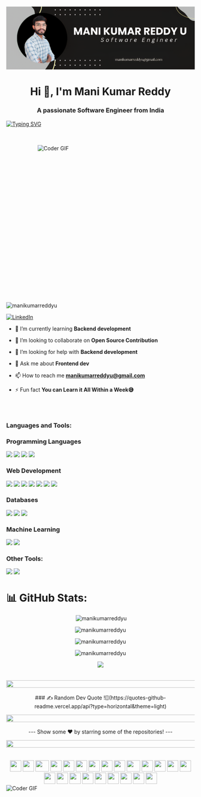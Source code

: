 ![logo](https://github.com/manikumarreddyu/manikumarreddyu/blob/main/mani.png)
<h1 align="center">Hi 👋, I'm Mani Kumar Reddy</h1>
<h3 align="center">A passionate Software Engineer from India</h3>
<a href="https://git.io/typing-svg"><img align="center" src="https://readme-typing-svg.demolab.com?font=Dancing+Script&size=30&pause=1000&center=true&vCenter=true&multiline=true&width=530&lines=Bring+your+sense+of+humor+-+it's+mandatory!" alt="Typing SVG" /></a>


<br><br>
<img align="right" alt="Coder GIF" height=420 width=420 src="https://user-images.githubusercontent.com/74038190/229223263-cf2e4b07-2615-4f87-9c38-e37600f8381a.gif" />




<p align="left"> <img src="https://komarev.com/ghpvc/?username=manikumarreddyu&label=Profile%20views&color=0e75b6&style=flat" alt="manikumarreddyu" /> </p>
<!-- [![](https://visitcount.itsvg.in/api?id=piug-07&icon=6&color=0)](https://visitcount.itsvg.in) -->

 [![LinkedIn](https://img.shields.io/badge/LinkedIn-%230077B5.svg?logo=linkedin&logoColor=white)](https://linkedin.com/in/manikumarreddyu)


- 🌱 I’m currently learning **Backend development**

- 👯 I’m looking to collaborate on **Open Source Contribution**

- 🤝 I’m looking for help with **Backend development**

- 💬 Ask me about **Frontend dev**

- 📫 How to reach me **manikumarreddyu@gmail.com**

- ⚡ Fun fact **You can Learn it All Within a Week😅**

<br><br>
<h3 align="left">Languages and Tools:</h3>

<h3>Programming Languages</h3>
<p>
  <img src="https://img.shields.io/badge/c++-%2300599C.svg?style=for-the-badge&logo=c%2B%2B&logoColor=white" /> 
  <img src="https://img.shields.io/badge/c-%2300599C.svg?style=for-the-badge&logo=c&logoColor=white" />
  <img src="https://img.shields.io/badge/python-3670A0?style=for-the-badge&logo=python&logoColor=ffdd54" />
  <img src="https://img.shields.io/badge/java-3670A0?style=for-the-badge&logo=java&logoColor=ffdd54" />
  

</p>
 <h3>Web Development</h3>
 <p>
   <img src="https://img.shields.io/badge/html5-%23E34F26.svg?style=for-the-badge&logo=html5&logoColor=white"> 
   <img src="https://img.shields.io/badge/css3-%231572B6.svg?style=for-the-badge&logo=css3&logoColor=white"> 
   <img src="https://img.shields.io/badge/react-%2320232a.svg?style=for-the-badge&logo=react&logoColor=%2361DAFB"> 
   <img src="https://img.shields.io/badge/node.js-6DA55F?style=for-the-badge&logo=node.js&logoColor=white"> 
   <img src="https://img.shields.io/badge/express.js-%23404d59.svg?style=for-the-badge&logo=express&logoColor=%2361DAFB"> 
   <img src="https://img.shields.io/badge/bootstrap-%23563D7C.svg?style=for-the-badge&logo=bootstrap&logoColor=white"> 
   <img src="https://img.shields.io/badge/vercel-%23000000.svg?style=for-the-badge&logo=vercel&logoColor=white">
</p>


<h3>Databases</h3>
<p>
  <img src="https://img.shields.io/badge/MongoDB-%234ea94b.svg?style=for-the-badge&logo=mongodb&logoColor=white"> 
  <img src="https://img.shields.io/badge/mysql-%2300f.svg?style=for-the-badge&logo=mysql&logoColor=white"> 
  <img src="https://img.shields.io/badge/Firebase-039BE5?style=for-the-badge&logo=Firebase&logoColor=white"> 
</p>
<h3>Machine Learning</h3>
<p>
<img src="https://img.shields.io/badge/scikit--learn-%23F7931E.svg?style=for-the-badge&logo=scikit-learn&logoColor=white">
  <img src="https://img.shields.io/badge/pandas-%23150458.svg?style=for-the-badge&logo=pandas&logoColor=white">
</p>
<h3>Other Tools: </h3>
<p>
  <img src="https://img.shields.io/badge/Postman-FF6C37?style=for-the-badge&logo=postman&logoColor=white">
  <img src="https://img.shields.io/badge/github-%23121011.svg?style=for-the-badge&logo=github&logoColor=white">
</p>
<!--
<h1 align="center">Hi 👋, I'm MANI KUMAR REDDY U</h1>
<h3 align="center">A passionate Software Engineer from India</h3>
<img align="right" alt="coding" width="400" src="https://user-images.githubusercontent.com/74038190/229223263-cf2e4b07-2615-4f87-9c38-e37600f8381a.gif">
[![](https://visitcount.itsvg.in/api?id=manikumarreddyu&icon=4&color=0)](https://visitcount.itsvg.in)
## 🌐 Socials:
[![Instagram](https://img.shields.io/badge/Instagram-%23E4405F.svg?logo=Instagram&logoColor=white)](https://instagram.com/manikumarreddyu) [![LinkedIn](https://img.shields.io/badge/LinkedIn-%230077B5.svg?logo=linkedin&logoColor=white)](https://www.linkedin.com/in/mani-kumar-reddy-u-98775a262/)
# 💻 Tech Stack:
<h3 align="left">Languages and Tools:</h3>
<p align="left"> <a href="https://www.cprogramming.com/" target="_blank" rel="noreferrer"> <img src="https://raw.githubusercontent.com/devicons/devicon/master/icons/c/c-original.svg" alt="c" width="40" height="40"/> </a> <a href="https://www.w3schools.com/cpp/" target="_blank" rel="noreferrer"> <img src="https://raw.githubusercontent.com/devicons/devicon/master/icons/cplusplus/cplusplus-original.svg" alt="cplusplus" width="40" height="40"/> </a> <a href="https://www.w3schools.com/css/" target="_blank" rel="noreferrer"> <img src="https://raw.githubusercontent.com/devicons/devicon/master/icons/css3/css3-original-wordmark.svg" alt="css3" width="40" height="40"/> </a> <a href="https://www.w3.org/html/" target="_blank" rel="noreferrer"> <img src="https://raw.githubusercontent.com/devicons/devicon/master/icons/html5/html5-original-wordmark.svg" alt="html5" width="40" height="40"/> </a> <a href="https://www.java.com" target="_blank" rel="noreferrer"> <img src="https://raw.githubusercontent.com/devicons/devicon/master/icons/java/java-original.svg" alt="java" width="40" height="40"/> </a> <a href="https://developer.mozilla.org/en-US/docs/Web/JavaScript" target="_blank" rel="noreferrer"> <img src="https://raw.githubusercontent.com/devicons/devicon/master/icons/javascript/javascript-original.svg" alt="javascript" width="40" height="40"/> </a> <a href="https://www.mathworks.com/" target="_blank" rel="noreferrer"> <img src="https://upload.wikimedia.org/wikipedia/commons/2/21/Matlab_Logo.png" alt="matlab" width="40" height="40"/> </a> <a href="https://www.mysql.com/" target="_blank" rel="noreferrer"> <img src="https://raw.githubusercontent.com/devicons/devicon/master/icons/mysql/mysql-original-wordmark.svg" alt="mysql" width="40" height="40"/> </a> <a href="https://pandas.pydata.org/" target="_blank" rel="noreferrer"> <img src="https://raw.githubusercontent.com/devicons/devicon/2ae2a900d2f041da66e950e4d48052658d850630/icons/pandas/pandas-original.svg" alt="pandas" width="40" height="40"/> </a> <a href="https://www.python.org" target="_blank" rel="noreferrer"> <img src="https://raw.githubusercontent.com/devicons/devicon/master/icons/python/python-original.svg" alt="python" width="40" height="40"/> </a> </p>-->

# 📊 GitHub Stats:


<!-- ![](https://github-readme-stats.vercel.app/api?username=piug-07&theme=radical&hide_border=false&include_all_commits=false&count_private=false)<br/>
![](https://github-readme-streak-stats.herokuapp.com/?user=piug-07&theme=radical&hide_border=false)
![](https://github-readme-stats.vercel.app/api/top-langs/?username=piug-07&theme=radical&hide_border=false&include_all_commits=false&count_private=false&layout=compact) -->

<p align="center">
  &nbsp;<img
           width="466"
    src="https://github-readme-stats.vercel.app/api?username=manikumarreddyu&show_icons=true&locale=en&theme=radical&hide_border=true&include_all_commits=false&count_private=false"
    alt="manikumarreddyu"
  />
</p>


<p align="center">
  <img
     width="466"
    src="https://github-readme-streak-stats.herokuapp.com/?user=manikumarreddyu&theme=radical&hide_border=true"
    alt="manikumarreddyu"
  />
</p>


<!--
<p align="center">
  <img 
    width="left"   
    src="https://github-readme-stats.vercel.app/api/top-langs?username=piug-07&show_icons=true&locale=en&layout=compact&theme=radical&hide_border=true&include_all_commits=false&count_private=false"
    alt="piug-07"
  />
</p>
-->

<p align="center">
  <img src="https://github-readme-stats.vercel.app/api/top-langs/?username=manikumarreddyu&layout=compact&langs_count=10&count_private=true&theme=radical&hide_border=true" alt="manikumarreddyu" />
</p>

<p align="center">
  <img src="https://github-contributor-stats.vercel.app/api?username=manikumarreddyu&layout=compact&limit=5&theme=radical&hide_border=true&combine_all_yearly_contributions=true" alt="manikumarreddyu"" />
</p>


<p align="center">
  <img src="https://github-profile-trophy.vercel.app/?username=manikumarreddyu&theme=radical&no-frame=false&no-bg=false&margin-w=1" />
</p>

<!-- ### 🔝 Top Contributed Repo -->
<!-- ![](https://github-contributor-stats.vercel.app/api?username=piug-07&limit=5&theme=radical&combine_all_yearly_contributions=true) -->

<!-- ### ✍️ Random Dev Quote -->
<!-- ![](https://quotes-github-readme.vercel.app/api?type=horizontal&theme=radical) -->

<p align="center">
 <br>
<!-- <img src="https://i.imgur.com/x1KbuCq.gif" width="500"> -->
<!--📏LINE-->
<img src="https://i.imgur.com/dBaSKWF.gif" height="20" width="1000"> 
<br>
</p>
  <!-- 
### 🔝 Top Contributed Repo
![](https://github-contributor-stats.vercel.app/api?username=manikumarreddyu&limit=5&theme=light&combine_all_yearly_contributions=true)-->

  <!-- 
## 🏆 GitHub Trophies
![](https://github-profile-trophy.vercel.app/?username=manikumarreddyu&theme=light&no-frame=false&no-bg=false&margin-w=4)-->


<div align="center">
 ### ✍️ Random Dev Quote
 ![](https://quotes-github-readme.vercel.app/api?type=horizontal&theme=light)
</div>

<p align="center">
<img src="https://i.imgur.com/dBaSKWF.gif" height="20" width="1000"> 
</p>

<div align="center">
 --- Show some ❤️ by starring some of the repositories! ---
</div>
<p align="center">
<img src="https://i.imgur.com/dBaSKWF.gif" height="20" width="1000"> 
</p>
 <br>
<div align="center">
    <img src="https://cultofthepartyparrot.com/parrots/hd/githubparrot.gif" width="30" height="30"/>
    <img src="https://cultofthepartyparrot.com/flags/hd/indiaparrot.gif" width="30" height="30"/>
    <img src="https://cultofthepartyparrot.com/parrots/asyncparrot.gif" width="36" height="30"/>
    <img src="https://cultofthepartyparrot.com/parrots/hd/60fpsparrot.gif" width="30" height="30"/>
    <img src="https://cultofthepartyparrot.com/parrots/hd/jumpingparrot.gif" width="30" height="30"/>
    <img src="https://cultofthepartyparrot.com/parrots/hd/opensourceparrot.gif" width="30" height="30"/>
    <img src="https://cultofthepartyparrot.com/parrots/hd/dealwithitnowparrot.gif" width="30" height="30"/>
    <img src="https://cultofthepartyparrot.com/parrots/hd/hypnoparrotlight.gif" width="30" height="30"/>
    <img src="https://cultofthepartyparrot.com/parrots/databaseparrot.gif" width="30" height="30"/>
    <img src="https://cultofthepartyparrot.com/parrots/fixparrot.gif" width="36" height="30"/>
    <img src="https://cultofthepartyparrot.com/parrots/hd/laptop_parrot.gif" width="30" height="30"/>
    <img src="https://cultofthepartyparrot.com/parrots/hd/spinningparrot.gif" width="30" height="30"/>
    <img src="https://cultofthepartyparrot.com/parrots/hd/levitationparrot.gif" width="30" height="30"/>
    <img src="https://cultofthepartyparrot.com/parrots/hd/meldparrot.gif" width="30" height="30"/>
    <img src="https://cultofthepartyparrot.com/parrots/slomoparrot.gif" width="30" height="30"/>
    <img src="https://cultofthepartyparrot.com/parrots/hd/moonwalkingparrot.gif" width="30" height="30"/>
    <img src="https://cultofthepartyparrot.com/parrots/hd/stableparrot.gif" width="30" height="30"/>
    <img src="https://cultofthepartyparrot.com/parrots/hd/scienceparrot.gif" width="30" height="30"/>
    <img src="https://cultofthepartyparrot.com/parrots/hd/pirateparrot.gif" width="30" height="30"/>
    <img src="https://cultofthepartyparrot.com/parrots/hd/footballparrot.gif" width="30" height="30"/>
    <img src="https://cultofthepartyparrot.com/parrots/hd/illuminatiparrot.gif" width="30" height="30"/>
    <img src="https://cultofthepartyparrot.com/parrots/hd/hypnoparrotdark.gif" width="30" height="30"/>
    <img src="https://cultofthepartyparrot.com/parrots/hd/mustacheparrot.gif" width="30" height="30"/>
</div>

<img align="right" alt="Coder GIF" height=330 width=1000 src="https://user-images.githubusercontent.com/74038190/213910845-af37a709-8995-40d6-be59-724526e3c3d7.gif" />
